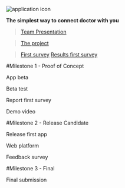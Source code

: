 ![application icon](https://www.mediafire.com/convkey/d82f/gtcrweilk7t1t4b6g.jpg)

**The simplest way to connect doctor with you**


>[Team Presentation](https://drive.google.com/file/d/0BzzTdF5hw0YRSjVoeVpFQXZPdm8/view?usp=sharing)

> [The project](https://drive.google.com/file/d/0BzzTdF5hw0YRbmhoUkJfalRNRnM/view?usp=sharing)

>[First survey](http://www.survio.com/survey/d/F7N6K8Y2D5X5W9Q9N)
>[Results first survey](https://www.mediafire.com/convkey/a2e8/04qe2mddku2sdul6g.jpg)

#Milestone 1 - Proof of Concept

App beta

Beta test

Report first survey

Demo video

#Milestone 2 - Release Candidate

Release first app

Web platform

Feedback survey

#Milestone 3 - Final

Final submission
